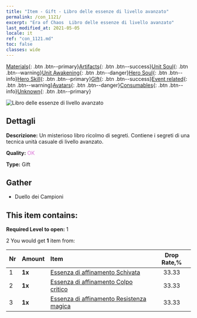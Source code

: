 ```yaml
---
title: "Item - Gift - Libro delle essenze di livello avanzato"
permalink: /con_1121/
excerpt: "Era of Chaos  Libro delle essenze di livello avanzato"
last_modified_at: 2021-05-05
locale: it
ref: "con_1121.md"
toc: false
classes: wide
---
```

 [Materials](/ItemsIT/){: .btn .btn--primary}[Artifacts](/ItemsIT/Artifacts/){: .btn .btn--success}[Unit Soul](/ItemsIT/UnitSoul/){: .btn .btn--warning}[Unit Awakening](/ItemsIT/UnitAwakening/){: .btn .btn--danger}[Hero Soul](/ItemsIT/HeroSoul/){: .btn .btn--info}[Hero Skill](/ItemsIT/HeroSkill/){: .btn .btn--primary}[Gift](/ItemsIT/Gift/){: .btn .btn--success}[Event related](/ItemsIT/Events/){: .btn .btn--warning}[Avatars](/ItemsIT/Avatars/){: .btn .btn--danger}[Consumables](/ItemsIT/Consumables/){: .btn .btn--info}[Unknown](/ItemsIT/Unknown/){: .btn .btn--primary}

 ![Libro delle essenze di livello avanzato](/images/t/i_7011.png)

## Dettagli
 **Descrizione:** Un misterioso libro ricolmo di segreti. Contiene i segreti di una tecnica unità casuale di livello avanzato.

 **Quality:** <span style="color: #DA70D6">OK</span>

 **Type:** Gift

## Gather

*    Duello dei Campioni 

## This item contains:

 **Required Level to open:** 1

 2 You would get **1** item  from:

  | Nr | Amount |     Item    | Drop Rate,% |
  |:---|:-------|:------------|:---------:|
  | 1 |  **1x** | [Essenza di affinamento Schivata](/ItemsIT/con_1114/) | 33.33 | 
  | 2 |  **1x** | [Essenza di affinamento Colpo critico](/ItemsIT/con_1115/) | 33.33 | 
  | 3 |  **1x** | [Essenza di affinamento Resistenza magica](/ItemsIT/con_1118/) | 33.33 | 
